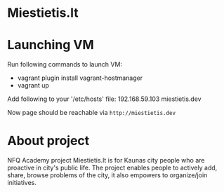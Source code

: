 Miestietis.lt
=====

# Launching VM

Run following commands to launch VM:
- vagrant plugin install vagrant-hostmanager
- vagrant up

Add following to your '/etc/hosts' file: 
192.168.59.103 miestietis.dev

Now page should be reachable via `http://miestietis.dev`

# About project

NFQ Academy project Miestietis.lt is for Kaunas city people 
who are proactive in city's public life. The project enables
people to actively add, share, browse problems of the city,
it also empowers to organize/join initiatives.